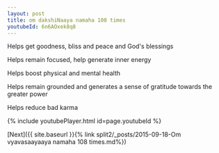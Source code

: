 ```yaml
---
layout: post
title: om dakshiNaaya namaha 108 times
youtubeId: 6n6AOxek8q8
---
```

 
 
Helps get goodness, bliss and peace and God's blessings
 
Helps remain focused, help generate inner energy 
 
Helps boost physical and mental health 
 
Helps remain grounded and generates a sense of gratitude towards the greater power 
 
Helps reduce bad karma
 
 
 
 


{% include youtubePlayer.html id=page.youtubeId %}
 
[Next]({{ site.baseurl }}{% link  split2/_posts/2015-09-18-Om vyavasaayaaya namaha 108 times.md%})
 
